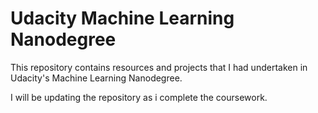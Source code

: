 # Udacity Machine Learning Nanodegree

This repository contains resources and projects that I had undertaken in Udacity's Machine Learning Nanodegree.

I will be updating the repository as i complete the coursework. 

